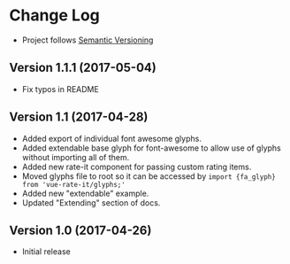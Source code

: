 # Change Log
- Project follows [Semantic Versioning](http://semver.org/)

## Version 1.1.1 (2017-05-04)
- Fix typos in README

## Version 1.1 (2017-04-28)
- Added export of individual font awesome glyphs.
- Added extendable base glyph for font-awesome to allow use of glyphs without importing all of them.
- Added new rate-it component for passing custom rating items.
- Moved glyphs file to root so it can be accessed by `import {fa_glyph} from 'vue-rate-it/glyphs;'` 
- Added new "extendable" example.
- Updated "Extending" section of docs.

## Version 1.0 (2017-04-26)
- Initial release






